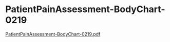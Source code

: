 # PatientPainAssessment-BodyChart-0219

[PatientPainAssessment-BodyChart-0219.pdf](PatientPainAssessment-BodyChart-0219%20ea039c596c4344d48cbafbd161129225/PatientPainAssessment-BodyChart-0219.pdf)